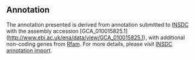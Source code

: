 
Annotation
----------

The annotation presented is derived from annotation submitted to
[INSDC](http://www.insdc.org) with the assembly accession [GCA\_010015825.1]
(http://www.ebi.ac.uk/ena/data/view/GCA_010015825.1),
with additional non-coding genes from
[Rfam](http://rfam.xfam.org/). For more details, please visit [INSDC
annotation import](http://ensemblgenomes.org/info/data/insdc_annotation).
